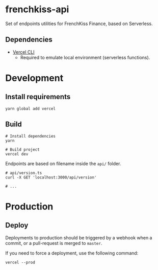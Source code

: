 # frenchkiss-api

Set of endpoints utilities for FrenchKiss Finance, based on Serverless.

## Dependencies

- [Vercel CLI](https://vercel.com/download)
    - Required to emulate local environment (serverless functions).

# Development

## Install requirements

```shell
yarn global add vercel
```

## Build

```shell
# Install dependencies
yarn

# Build project
vercel dev
```

Endpoints are based on filename inside the `api/` folder.

```shell
# api/version.ts
curl -X GET 'localhost:3000/api/version'

# ...
```

# Production

## Deploy

Deployments to production should be triggered by a webhook when a commit, or a pull-request is merged to `master`.

If you need to force a deployment, use the following command:

```shell
vercel --prod
```
